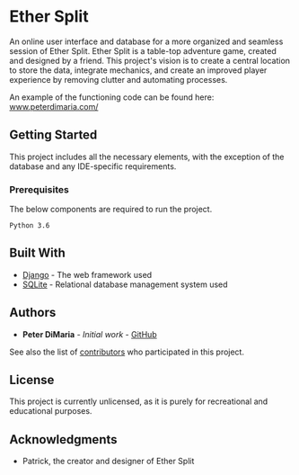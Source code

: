 # Ether Split

An online user interface and database for a more organized and seamless session of Ether Split. Ether Split is a table-top adventure game, created and designed by a friend. This project's vision is to create a central location to store the data, integrate mechanics, and create an improved player experience by removing clutter and automating processes.

An example of the functioning code can be found here: www.peterdimaria.com/

## Getting Started

This project includes all the necessary elements, with the exception of the database and any IDE-specific requirements.

### Prerequisites

The below components are required to run the project.

```
Python 3.6
```

## Built With

* [Django](https://docs.djangoproject.com/en/2.2/) - The web framework used
* [SQLite](https://sqlite.org/docs.html) - Relational database management system used


## Authors

* **Peter DiMaria** - *Initial work* - [GitHub](https://github.com/dimariap)

See also the list of [contributors](https://github.com/dimariap/EtherSplit/contributors) who participated in this project.

## License

This project is currently unlicensed, as it is purely for recreational and educational purposes.

## Acknowledgments

* Patrick, the creator and designer of Ether Split
